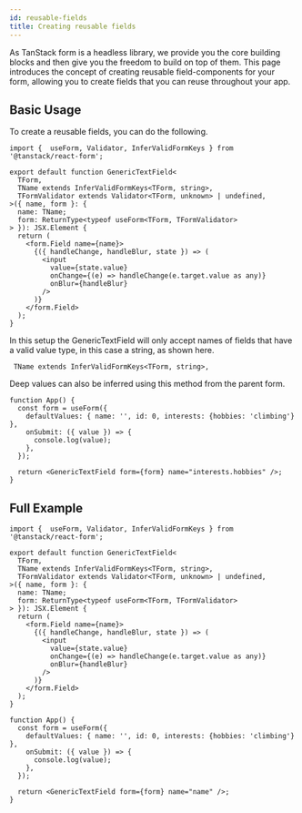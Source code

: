 ```yaml
---
id: reusable-fields
title: Creating reusable fields
---
```


As TanStack form is a headless library, we provide you the core building blocks and then give you the freedom to build on top of them. This page introduces the concept of creating reusable field-components for your form, allowing you to create fields that you can reuse throughout your app.

## Basic Usage

To create a reusable fields, you can do the following.

```tsx
import {  useForm, Validator, InferValidFormKeys } from '@tanstack/react-form';

export default function GenericTextField<
  TForm,
  TName extends InferValidFormKeys<TForm, string>,
  TFormValidator extends Validator<TForm, unknown> | undefined,
>({ name, form }: {
  name: TName;
  form: ReturnType<typeof useForm<TForm, TFormValidator>
> }): JSX.Element {
  return (
    <form.Field name={name}>
      {({ handleChange, handleBlur, state }) => (
        <input
          value={state.value}
          onChange={(e) => handleChange(e.target.value as any)}
          onBlur={handleBlur}
        />
      )}
    </form.Field>
  );
}
```

In this setup the GenericTextField will only accept names of fields that have a valid value type, in this case a string, as shown here.

```tsx
 TName extends InferValidFormKeys<TForm, string>,
```

Deep values can also be inferred using this method from the parent form.

```tsx
function App() {
  const form = useForm({
    defaultValues: { name: '', id: 0, interests: {hobbies: 'climbing'} },
    onSubmit: ({ value }) => {
      console.log(value);
    },
  });

  return <GenericTextField form={form} name="interests.hobbies" />;
}
```

## Full Example

```tsx
import {  useForm, Validator, InferValidFormKeys } from '@tanstack/react-form';

export default function GenericTextField<
  TForm,
  TName extends InferValidFormKeys<TForm, string>,
  TFormValidator extends Validator<TForm, unknown> | undefined,
>({ name, form }: {
  name: TName;
  form: ReturnType<typeof useForm<TForm, TFormValidator>
> }): JSX.Element {
  return (
    <form.Field name={name}>
      {({ handleChange, handleBlur, state }) => (
        <input
          value={state.value}
          onChange={(e) => handleChange(e.target.value as any)}
          onBlur={handleBlur}
        />
      )}
    </form.Field>
  );
}

function App() {
  const form = useForm({
    defaultValues: { name: '', id: 0, interests: {hobbies: 'climbing'} },
    onSubmit: ({ value }) => {
      console.log(value);
    },
  });

  return <GenericTextField form={form} name="name" />;
}
```
